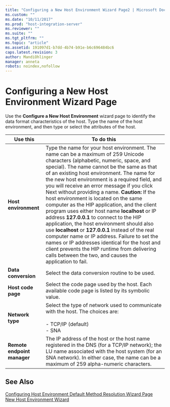 ```yaml
---
title: "Configuring a New Host Environment Wizard Page2 | Microsoft Docs"
ms.custom: ""
ms.date: "10/11/2017"
ms.prod: "host-integration-server"
ms.reviewer: ""
ms.suite: ""
ms.tgt_pltfrm: ""
ms.topic: "article"
ms.assetid: 191097d1-b7dd-4b74-b91e-b6c696484bc6
caps.latest.revision: 3
author: MandiOhlinger
manager: anneta
robots: noindex,nofollow
---
```

# Configuring a New Host Environment Wizard Page
Use the **Configure a New Host Environment** wizard page to identify the data format characteristics of the host. Type the name of the host environment, and then type or select the attributes of the host.  
  
|Use this|To do this|  
|--------------|----------------|  
|**Host environment**|Type the name for your host environment. The name can be a maximum of 259 Unicode characters (alphabetic, numeric, space, and special). The name cannot be the same as that of an existing host environment. The name for the new host environment is a required field, and you will receive an error message if you click Next without providing a name. **Caution:**  If the host environment is located on the same computer as the HIP application, and the client program uses either host name **localhost** or IP address **127.0.0.1** to connect to the HIP application, the host environment should also use **localhost** or **127.0.0.1** instead of the real computer name or IP address. Failure to set the names or IP addresses identical for the host and client prevents the HIP runtime from delivering calls between the two, and causes the application to fail.|  
|**Data conversion**|Select the data conversion routine to be used.|  
|**Host code page**|Select the code page used by the host. Each available code page is listed by its symbolic value.|  
|**Network type**|Select the type of network used to communicate with the host. The choices are:<br /><br /> -   TCP/IP (default)<br />-   SNA|  
|**Remote endpoint manager**|The IP address of the host or the host name registered in the DNS (for a TCP/IP network); the LU name associated with the host system (for an SNA network). In either case, the name can be a maximum of 259 alpha-numeric characters.|  
  
## See Also  
 [Configuring Host Environment Default Method Resolution Wizard Page](../core/configuring-host-environment-default-method-resolution-wizard-page.md)   
 [New Host Environment Wizard](../core/new-host-environment-wizard.md)